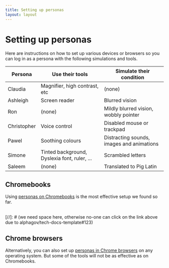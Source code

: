 ```yaml
---
title: Setting up personas
layout: layout
---
```


# Setting up personas

Here are instructions on how to set up various devices or browsers so you can log in as a persona with the following simulations and tools.

| Persona     | Use their tools                              | Simulate their condition                  |
| ----------- | -------------------------------------------- | ----------------------------------------- |
| Claudia     | Magnifier, high contrast, etc                | (none)                                    |
| Ashleigh    | Screen reader                                | Blurred vision                            |
| Ron         | (none)                                       | Mildly blurred vision, wobbly pointer     |
| Christopher | Voice control                                | Disabled mouse or trackpad                |
| Pawel       | Soothing colours                             | Distracting sounds, images and animations |
| Simone      | Tinted background, Dyslexia font, ruler, ... | Scrambled letters                         |
| Saleem      | (none)                                       | Translated to Pig Latin                   |


## Chromebooks

Using [personas on Chromebooks](chromebook.html) is the most effective setup we found so far.

<br />
[//]: # (we need space here, otherwise no-one can click on the link above due to alphagov/tech-docs-template#123)


## Chrome browsers

Alternatively, you can also set up [personas in Chrome browsers](chrome.html) on any operating system. But some of the tools will not be as effective as on Chromebooks.

